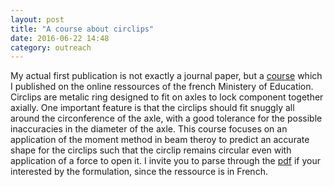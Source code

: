```yaml
---
layout: post
title: "A course about circlips"
date: 2016-06-22 14:48
category: outreach
---
```


My actual first publication is not exactly a journal paper, but a [course](http://eduscol.education.fr/sti/si-ens-cachan/ressources_pedagogiques/simulation-des-deformations-dun-circlips-par-la-rdm) which I published on the online ressources of the french Ministery of Education. Circlips are metalic ring designed to fit on axles to lock component together axially. One important feature is that the circlips should fit snuggly all around the circonference of the axle, with a good tolerance for the possible inaccuracies in the diameter of the axle. This course focuses on an application of the moment method in beam theroy to predict an accurate shape for the circlips such that the circlip remains circular even with application of a force to open it. I invite you to parse through the [pdf](http://eduscol.education.fr/sti/sites/eduscol.education.fr.sti/files/ressources/pedagogiques/5586/5586-simulation-des-deformations-dun-circlips-par-la-rdm-ens.pdf) if your interested by the formulation, since the ressource is in French.

